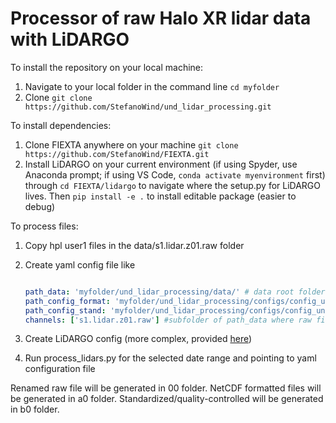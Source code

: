 # Processor of raw Halo XR lidar data with LiDARGO

To install the repository on your local machine:
1. Navigate to your local folder in the command line
   `cd myfolder`
2. Clone
   `git clone https://github.com/StefanoWind/und_lidar_processing.git`
   
To install dependencies:
1. Clone FIEXTA anywhere on your machine
   `git clone https://github.com/StefanoWind/FIEXTA.git`
2. Install LiDARGO on your current environment (if using Spyder, use Anaconda prompt; if using VS Code, `conda activate myenvironment` first)
   through `cd FIEXTA/lidargo` to navigate where the setup.py for LiDARGO lives. Then
   `pip install -e .` to install editable package (easier to debug)

To process files:
1. Copy hpl user1 files in the data/s1.lidar.z01.raw folder
2. Create yaml config file like

   ```yaml
   
   path_data: 'myfolder/und_lidar_processing/data/' # data root folder
   path_config_format: 'myfolder/und_lidar_processing/configs/config_und_a0.xlsx' #path to configuration for LiDARGO/format
   path_config_stand: 'myfolder/und_lidar_processing/configs/config_und_b0.xlsx' #path to configuration for LiDARGO/standardize
   channels: ['s1.lidar.z01.raw'] #subfolder of path_data where raw files live

3. Create LiDARGO config (more complex, provided [here](https://drive.google.com/drive/folders/1A-9mMn6lgOVZDhJA53ZkaE6CDKcDpdKd))
                
4. Run process_lidars.py for the selected date range and pointing to yaml configuration file

Renamed raw file will be generated in 00 folder. NetCDF formatted files will be generated in a0 folder. Standardized/quality-controlled will be generated in b0 folder.
